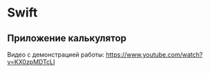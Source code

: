 # Swift
## Приложение калькулятор
Видео с демонстрацией работы: https://www.youtube.com/watch?v=KX0zpMDTcLI
